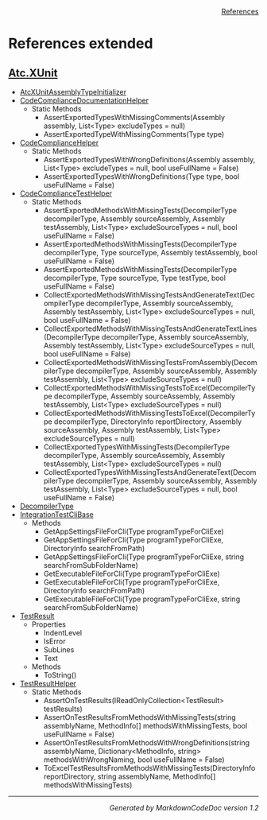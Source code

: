 <div style='text-align: right'>

[References](Index.md)

</div>


# References extended

## [Atc.XUnit](Atc.XUnit.md)

- [AtcXUnitAssemblyTypeInitializer](Atc.XUnit.md#atcxunitassemblytypeinitializer)
- [CodeComplianceDocumentationHelper](Atc.XUnit.md#codecompliancedocumentationhelper)
  -  Static Methods
     - AssertExportedTypesWithMissingComments(Assembly assembly, List&lt;Type&gt; excludeTypes = null)
     - AssertExportedTypeWithMissingComments(Type type)
- [CodeComplianceHelper](Atc.XUnit.md#codecompliancehelper)
  -  Static Methods
     - AssertExportedTypesWithWrongDefinitions(Assembly assembly, List&lt;Type&gt; excludeTypes = null, bool useFullName = False)
     - AssertExportedTypesWithWrongDefinitions(Type type, bool useFullName = False)
- [CodeComplianceTestHelper](Atc.XUnit.md#codecompliancetesthelper)
  -  Static Methods
     - AssertExportedMethodsWithMissingTests(DecompilerType decompilerType, Assembly sourceAssembly, Assembly testAssembly, List&lt;Type&gt; excludeSourceTypes = null, bool useFullName = False)
     - AssertExportedMethodsWithMissingTests(DecompilerType decompilerType, Type sourceType, Assembly testAssembly, bool useFullName = False)
     - AssertExportedMethodsWithMissingTests(DecompilerType decompilerType, Type sourceType, Type testType, bool useFullName = False)
     - CollectExportedMethodsWithMissingTestsAndGenerateText(DecompilerType decompilerType, Assembly sourceAssembly, Assembly testAssembly, List&lt;Type&gt; excludeSourceTypes = null, bool useFullName = False)
     - CollectExportedMethodsWithMissingTestsAndGenerateTextLines(DecompilerType decompilerType, Assembly sourceAssembly, Assembly testAssembly, List&lt;Type&gt; excludeSourceTypes = null, bool useFullName = False)
     - CollectExportedMethodsWithMissingTestsFromAssembly(DecompilerType decompilerType, Assembly sourceAssembly, Assembly testAssembly, List&lt;Type&gt; excludeSourceTypes = null)
     - CollectExportedMethodsWithMissingTestsToExcel(DecompilerType decompilerType, Assembly sourceAssembly, Assembly testAssembly, List&lt;Type&gt; excludeSourceTypes = null)
     - CollectExportedMethodsWithMissingTestsToExcel(DecompilerType decompilerType, DirectoryInfo reportDirectory, Assembly sourceAssembly, Assembly testAssembly, List&lt;Type&gt; excludeSourceTypes = null)
     - CollectExportedTypesWithMissingTests(DecompilerType decompilerType, Assembly sourceAssembly, Assembly testAssembly, List&lt;Type&gt; excludeSourceTypes = null)
     - CollectExportedTypesWithMissingTestsAndGenerateText(DecompilerType decompilerType, Assembly sourceAssembly, Assembly testAssembly, List&lt;Type&gt; excludeSourceTypes = null, bool useFullName = False)
- [DecompilerType](Atc.XUnit.md#decompilertype)
- [IntegrationTestCliBase](Atc.XUnit.md#integrationtestclibase)
  -  Methods
     - GetAppSettingsFileForCli(Type programTypeForCliExe)
     - GetAppSettingsFileForCli(Type programTypeForCliExe, DirectoryInfo searchFromPath)
     - GetAppSettingsFileForCli(Type programTypeForCliExe, string searchFromSubFolderName)
     - GetExecutableFileForCli(Type programTypeForCliExe)
     - GetExecutableFileForCli(Type programTypeForCliExe, DirectoryInfo searchFromPath)
     - GetExecutableFileForCli(Type programTypeForCliExe, string searchFromSubFolderName)
- [TestResult](Atc.XUnit.md#testresult)
  -  Properties
     - IndentLevel
     - IsError
     - SubLines
     - Text
  -  Methods
     - ToString()
- [TestResultHelper](Atc.XUnit.md#testresulthelper)
  -  Static Methods
     - AssertOnTestResults(IReadOnlyCollection&lt;TestResult&gt; testResults)
     - AssertOnTestResultsFromMethodsWithMissingTests(string assemblyName, MethodInfo[] methodsWithMissingTests, bool useFullName = False)
     - AssertOnTestResultsFromMethodsWithWrongDefinitions(string assemblyName, Dictionary&lt;MethodInfo, string&gt; methodsWithWrongNaming, bool useFullName = False)
     - ToExcelTestResultsFromMethodsWithMissingTests(DirectoryInfo reportDirectory, string assemblyName, MethodInfo[] methodsWithMissingTests)

<hr /><div style='text-align: right'><i>Generated by MarkdownCodeDoc version 1.2</i></div>

